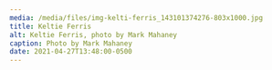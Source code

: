 ```yaml
---
media: /media/files/img-kelti-ferris_143101374276-803x1000.jpg
title: Keltie Ferris
alt: Keltie Ferris, photo by Mark Mahaney
caption: Photo by Mark Mahaney
date: 2021-04-27T13:48:00-0500
---
```

